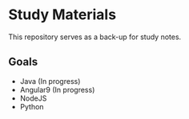 # Study Materials
This repository serves as a back-up for study notes.

## Goals
- Java (In progress)
- Angular9 (In progress)
- NodeJS
- Python 
